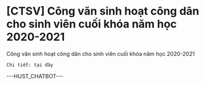 # [CTSV] Công văn sinh hoạt công dân cho sinh viên cuối khóa năm học 2020-2021

Công văn sinh hoạt công dân cho sinh viên cuối khóa năm học 2020-2021
        
	Chi tiết: tại đây 
 ---HUST_CHATBOT---